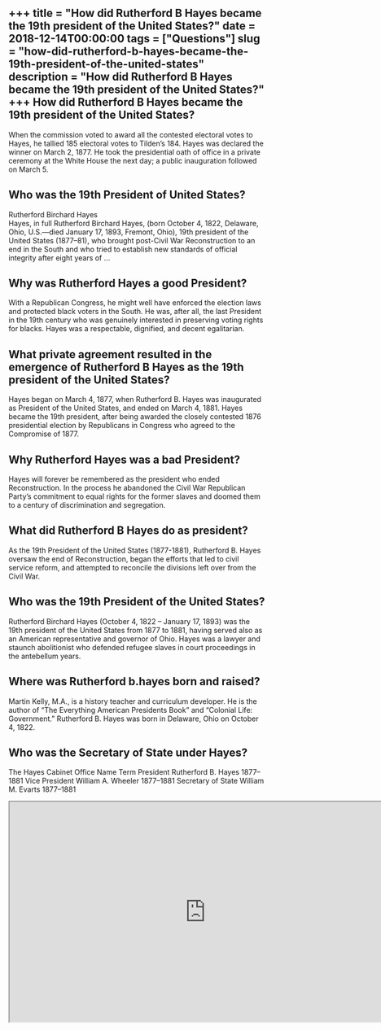 +++
title = "How did Rutherford B Hayes became the 19th president of the United States?"
date = 2018-12-14T00:00:00
tags = ["Questions"]
slug = "how-did-rutherford-b-hayes-became-the-19th-president-of-the-united-states"
description = "How did Rutherford B Hayes became the 19th president of the United States?"
+++
How did Rutherford B Hayes became the 19th president of the United States?
--------------------------------------------------------------------------

When the commission voted to award all the contested electoral votes to Hayes, he tallied 185 electoral votes to Tilden’s 184. Hayes was declared the winner on March 2, 1877. He took the presidential oath of office in a private ceremony at the White House the next day; a public inauguration followed on March 5.

Who was the 19th President of United States?
--------------------------------------------

Rutherford Birchard Hayes  
Hayes, in full Rutherford Birchard Hayes, (born October 4, 1822, Delaware, Ohio, U.S.—died January 17, 1893, Fremont, Ohio), 19th president of the United States (1877–81), who brought post-Civil War Reconstruction to an end in the South and who tried to establish new standards of official integrity after eight years of …

Why was Rutherford Hayes a good President?
------------------------------------------

With a Republican Congress, he might well have enforced the election laws and protected black voters in the South. He was, after all, the last President in the 19th century who was genuinely interested in preserving voting rights for blacks. Hayes was a respectable, dignified, and decent egalitarian.

What private agreement resulted in the emergence of Rutherford B Hayes as the 19th president of the United States?
------------------------------------------------------------------------------------------------------------------

Hayes began on March 4, 1877, when Rutherford B. Hayes was inaugurated as President of the United States, and ended on March 4, 1881. Hayes became the 19th president, after being awarded the closely contested 1876 presidential election by Republicans in Congress who agreed to the Compromise of 1877.

Why Rutherford Hayes was a bad President?
-----------------------------------------

Hayes will forever be remembered as the president who ended Reconstruction. In the process he abandoned the Civil War Republican Party’s commitment to equal rights for the former slaves and doomed them to a century of discrimination and segregation.

What did Rutherford B Hayes do as president?
--------------------------------------------

As the 19th President of the United States (1877-1881), Rutherford B. Hayes oversaw the end of Reconstruction, began the efforts that led to civil service reform, and attempted to reconcile the divisions left over from the Civil War.

Who was the 19th President of the United States?
------------------------------------------------

Rutherford Birchard Hayes (October 4, 1822 – January 17, 1893) was the 19th president of the United States from 1877 to 1881, having served also as an American representative and governor of Ohio. Hayes was a lawyer and staunch abolitionist who defended refugee slaves in court proceedings in the antebellum years.

Where was Rutherford b.hayes born and raised?
---------------------------------------------

Martin Kelly, M.A., is a history teacher and curriculum developer. He is the author of “The Everything American Presidents Book” and “Colonial Life: Government.” Rutherford B. Hayes was born in Delaware, Ohio on October 4, 1822.

Who was the Secretary of State under Hayes?
-------------------------------------------

The Hayes Cabinet Office Name Term President Rutherford B. Hayes 1877–1881 Vice President William A. Wheeler 1877–1881 Secretary of State William M. Evarts 1877–1881

<iframe allow="accelerometer; autoplay; clipboard-write; encrypted-media; gyroscope; picture-in-picture" allowfullscreen="" class="__youtube_prefs__  epyt-is-override  no-lazyload" data-no-lazy="1" data-origheight="433" data-origwidth="770" data-skipgform_ajax_framebjll="" height="433" id="_ytid_94056" loading="lazy" src="https://www.youtube.com/embed/B7icfFOQoVE?enablejsapi=1&autoplay=0&cc_load_policy=0&cc_lang_pref=&iv_load_policy=1&loop=0&modestbranding=0&rel=1&fs=1&playsinline=0&autohide=2&theme=dark&color=red&controls=1&" title="YouTube player" width="770"></iframe>